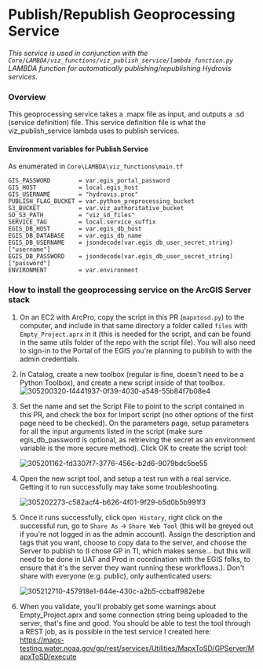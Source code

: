 # Publish/Republish Geoprocessing Service
*This service is used in conjunction with the `Core/LAMBDA/viz_functions/viz_publish_service/lambda_function.py` LAMBDA function for automatically publishing/republishing Hydrovis services.*

### Overview
This geoprocessing service takes a .mapx file as input, and outputs a .sd (service definition) file. This service definition file is what the viz_publish_service lambda uses to publish services.

#### Environment variables for Publish Service
As enumerated in `Core\LAMBDA\viz_functions\main.tf`
```
GIS_PASSWORD        = var.egis_portal_password
GIS_HOST            = local.egis_host
GIS_USERNAME        = "hydrovis.proc"
PUBLISH_FLAG_BUCKET = var.python_preprocessing_bucket
S3_BUCKET           = var.viz_authoritative_bucket
SD_S3_PATH          = "viz_sd_files"
SERVICE_TAG         = local.service_suffix
EGIS_DB_HOST        = var.egis_db_host
EGIS_DB_DATABASE    = var.egis_db_name
EGIS_DB_USERNAME    = jsondecode(var.egis_db_user_secret_string)["username"]
EGIS_DB_PASSWORD    = jsondecode(var.egis_db_user_secret_string)["password"]
ENVIRONMENT         = var.environment
```

### How to install the geoprocessing service on the ArcGIS Server stack

1. On an EC2 with ArcPro, copy the script in this PR (`mapxtosd.py`) to the computer, and include in that same directory a folder called `files` with `Empty_Project.aprx` in it (this is needed for the script, and can be found in the same utils folder of the repo with the script file). You will also need to sign-in to the Portal of the EGIS you're planning to publish to with the admin credentials.


2. In Catalog, create a new toolbox (regular is fine, doesn't need to be a Python Toolbox), and create a new script inside of that toolbox.
   ![305200320-f4441937-0f39-4030-a548-55b84f7b08e4](https://github.com/user-attachments/assets/b95507d9-9210-4004-9c7f-e562ea1f8358)


3. Set the name and set the Script File to point to the script contained in this PR, and check the box for Import script (no other options of the first page need to be checked). On the parameters page, setup parameters for all the input arguments listed in the script (make sure egis_db_password is optional, as retrieving the secret as an environment variable is the more secure method). Click OK to create the script tool:

      ![305201162-fd3307f7-3776-456c-b2d6-9079bdc5be55](https://github.com/user-attachments/assets/f0a7b88b-6922-4d92-bb92-396bfc4df8db)

6. Open the new script tool, and setup a test run with a real service. Getting it to run successfully may take some troubleshooting.

   ![305202273-c582acf4-b626-4f01-9f29-b5d0b5b991f3](https://github.com/user-attachments/assets/0b50810f-405b-47ba-9158-fb17e1fbc516)

8. Once it runs successfully, click `Open History`, right click on the successful run, go to `Share As` -> `Share Web Tool` (this will be greyed out if you're not logged in as the admin account). Assign the description and tags that you want, choose to copy data to the server, and choose the Server to publish to (I chose GP in TI, which makes sense... but this will need to be done in UAT and Prod in coordination with the EGIS folks, to ensure that it's the server they want running these workflows.). Don't share with everyone (e.g. public), only authenticated users:

   ![305212710-457918e1-644e-430c-a2b5-ccbaff982ebe](https://github.com/user-attachments/assets/84bd47d9-34e4-4133-800f-d86bfe81a1ee)

10. When you validate, you'll probably get some warnings about Empty_Project.aprx and some connection string being uploaded to the server, that's fine and good. You should be able to test the tool through a REST job, as is possible in the test service I created here: https://maps-testing.water.noaa.gov/gp/rest/services/Utilities/MapxToSD/GPServer/MapxToSD/execute
